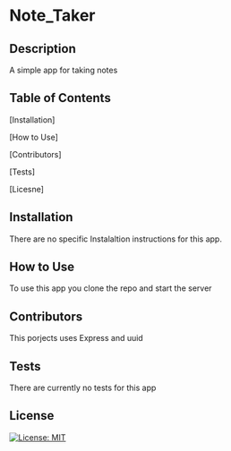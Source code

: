 # Note_Taker

## Description
A simple app for taking notes

## Table of Contents

[Installation]

[How to Use]

[Contributors]

[Tests]

[Licesne]

## Installation
There are no specific Instalaltion instructions for this app.

## How to Use
To use this app you clone the repo and start the server

## Contributors
This porjects uses Express and uuid

## Tests
There are currently no tests for this app

## License

[![License: MIT](https://img.shields.io/badge/License-MIT-yellow.svg)](https://opensource.org/licenses/MIT)






